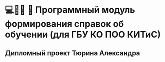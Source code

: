 # 💻👨‍🎓 📃 Программный модуль формирования справок об обучении (для ГБУ КО ПОО КИТиС)
## Дипломный проект Тюрина Александра